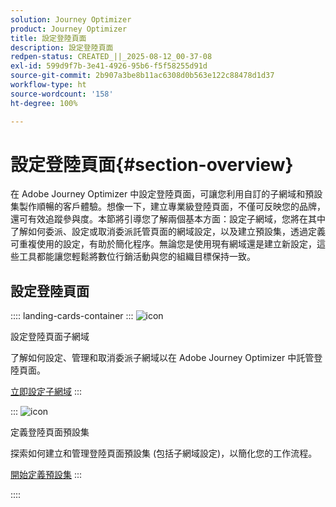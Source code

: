 ```yaml
---
solution: Journey Optimizer
product: Journey Optimizer
title: 設定登陸頁面
description: 設定登陸頁面
redpen-status: CREATED_||_2025-08-12_00-37-08
exl-id: 599d9f7b-3e41-4926-95b6-f5f58255d91d
source-git-commit: 2b907a3be8b11ac6308d0b563e122c88478d1d37
workflow-type: ht
source-wordcount: '158'
ht-degree: 100%

---
```


# 設定登陸頁面{#section-overview}

在 Adobe Journey Optimizer 中設定登陸頁面，可讓您利用自訂的子網域和預設集製作順暢的客戶體驗。想像一下，建立專業級登陸頁面，不僅可反映您的品牌，還可有效追蹤參與度。本節將引導您了解兩個基本方面：設定子網域，您將在其中了解如何委派、設定或取消委派託管頁面的網域設定，以及建立預設集，透過定義可重複使用的設定，有助於簡化程序。無論您是使用現有網域還是建立新設定，這些工具都能讓您輕鬆將數位行銷活動與您的組織目標保持一致。

## 設定登陸頁面

:::: landing-cards-container
:::
![icon](https://cdn.experienceleague.adobe.com/icons/gear.svg)

設定登陸頁面子網域

了解如何設定、管理和取消委派子網域以在 Adobe Journey Optimizer 中託管登陸頁面。

[立即設定子網域](../using/landing-pages/lp-subdomains.md)
:::

:::
![icon](https://cdn.experienceleague.adobe.com/icons/list-check.svg)

定義登陸頁面預設集

探索如何建立和管理登陸頁面預設集 (包括子網域設定)，以簡化您的工作流程。

[開始定義預設集](../using/landing-pages/lp-presets.md)
:::

::::
